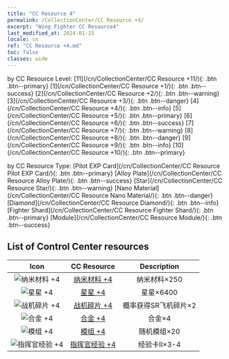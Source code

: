 ```yaml
---
title: "CC Resource 4"
permalink: /CollectionCenter/CC Resource +4/
excerpt: "Wing Fighter CC Resource4"
last_modified_at: 2024-01-15
locale: cn
ref: "CC Resource +4.md"
toc: false
classes: wide
---
```


  by CC Resource Level:  [11](/cn/CollectionCenter/CC Resource +11/){: .btn .btn--primary}   [1](/cn/CollectionCenter/CC Resource +1/){: .btn .btn--success}   [2](/cn/CollectionCenter/CC Resource +2/){: .btn .btn--warning}   [3](/cn/CollectionCenter/CC Resource +3/){: .btn .btn--danger}   [4](/cn/CollectionCenter/CC Resource +4/){: .btn .btn--info}   [5](/cn/CollectionCenter/CC Resource +5/){: .btn .btn--primary}   [6](/cn/CollectionCenter/CC Resource +6/){: .btn .btn--success}   [7](/cn/CollectionCenter/CC Resource +7/){: .btn .btn--warning}   [8](/cn/CollectionCenter/CC Resource +8/){: .btn .btn--danger}   [9](/cn/CollectionCenter/CC Resource +9/){: .btn .btn--info}   [10](/cn/CollectionCenter/CC Resource +10/){: .btn .btn--primary} 

  by CC Resource Type:  [Pilot EXP Card](/cn/CollectionCenter/CC Resource Pilot EXP Card/){: .btn .btn--primary}   [Alloy Plate](/cn/CollectionCenter/CC Resource Alloy Plate/){: .btn .btn--success}   [Star](/cn/CollectionCenter/CC Resource Star/){: .btn .btn--warning}   [Nano Material](/cn/CollectionCenter/CC Resource Nano Material/){: .btn .btn--danger}   [Diamond](/cn/CollectionCenter/CC Resource Diamond/){: .btn .btn--info}   [Fighter Shard](/cn/CollectionCenter/CC Resource Fighter Shard/){: .btn .btn--primary}   [Module](/cn/CollectionCenter/CC Resource Module/){: .btn .btn--success} 

## List of Control Center resources

  |   Icon |      CC Resource        |   Description   |
  |:------:|:---------------:|:---------------:|
  | ![纳米材料 +4](/images/cc/CC_Nano_Material_4_p.png) | [纳米材料 +4](/cn/CollectionCenter/纳米材料_4/) | 纳米材料×250 |
  | ![星星 +4](/images/cc/CC_Star_4_p.png) | [星星 +4](/cn/CollectionCenter/星星_4/) | 星星×6400 |
  | ![战机碎片 +4](/images/cc/CC_Fighter_Shard_4_p.png) | [战机碎片 +4](/cn/CollectionCenter/战机碎片_4/) | 概率获得SR飞机碎片×2 |
  | ![合金 +4](/images/cc/CC_Alloy_Plate_4_p.png) | [合金 +4](/cn/CollectionCenter/合金_4/) | 合金×4 |
  | ![模组 +4](/images/cc/CC_Module_4_p.png) | [模组 +4](/cn/CollectionCenter/模组_4/) | 随机模组×20 |
  | ![指挥官经验 +4](/images/cc/CC_Pilot_EXP_Card_4_p.png) | [指挥官经验 +4](/cn/CollectionCenter/指挥官经验_4/) | 经验卡II×3-4 |
